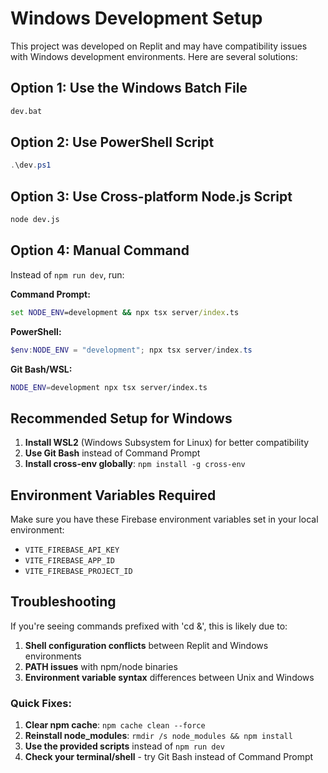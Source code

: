 # Windows Development Setup

This project was developed on Replit and may have compatibility issues with Windows development environments. Here are several solutions:

## Option 1: Use the Windows Batch File
```cmd
dev.bat
```

## Option 2: Use PowerShell Script
```powershell
.\dev.ps1
```

## Option 3: Use Cross-platform Node.js Script
```cmd
node dev.js
```

## Option 4: Manual Command
Instead of `npm run dev`, run:

**Command Prompt:**
```cmd
set NODE_ENV=development && npx tsx server/index.ts
```

**PowerShell:**
```powershell
$env:NODE_ENV = "development"; npx tsx server/index.ts
```

**Git Bash/WSL:**
```bash
NODE_ENV=development npx tsx server/index.ts
```

## Recommended Setup for Windows

1. **Install WSL2** (Windows Subsystem for Linux) for better compatibility
2. **Use Git Bash** instead of Command Prompt
3. **Install cross-env globally**: `npm install -g cross-env`

## Environment Variables Required

Make sure you have these Firebase environment variables set in your local environment:
- `VITE_FIREBASE_API_KEY`
- `VITE_FIREBASE_APP_ID`  
- `VITE_FIREBASE_PROJECT_ID`

## Troubleshooting

If you're seeing commands prefixed with 'cd &', this is likely due to:

1. **Shell configuration conflicts** between Replit and Windows environments
2. **PATH issues** with npm/node binaries
3. **Environment variable syntax** differences between Unix and Windows

### Quick Fixes:

1. **Clear npm cache**: `npm cache clean --force`
2. **Reinstall node_modules**: `rmdir /s node_modules && npm install`
3. **Use the provided scripts** instead of `npm run dev`
4. **Check your terminal/shell** - try Git Bash instead of Command Prompt